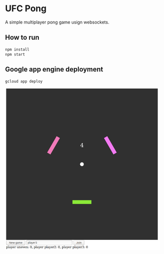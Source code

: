 # UFC Pong

A simple multiplayer pong game usign websockets.

## How to run
```shell script
npm install
npm start
```

## Google app engine deployment
```shell script
gcloud app deploy
```

![UFC pong](./ufc-pong.png)
